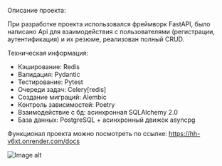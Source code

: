 Описание проекта:

  При разработке проекта использовался фреймворк FastAPI,
  было написано Api для взаимодействия с пользователями (регистрации, аутентификация)
  и их резюме, реализован полный CRUD.


Техническая информация:

  - Кэширование: Redis
  - Валидация: Pydantic
  - Тестирование: Pytest
  - Очереди задач: Celery[redis]
  - Создание миграций: Alembic
  - Контроль зависимостей: Poetry
  - Взаимодействие с бд: асинхронная SQLAlchemy 2.0
  - База данных: PostgreSQL + асинхронный движок asyncpg


Функционал проекта можно посмотреть по ссылке:
  https://hh-v6xt.onrender.com/docs


![Image alt](https://github.com/TetherOne/head_hunter/raw/master/photoes_for_github/img_3.png)



